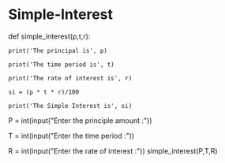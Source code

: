 # Simple-Interest
def simple_interest(p,t,r):

    print('The principal is', p)

    print('The time period is', t)

    print('The rate of interest is', r)

    si = (p * t * r)/100

    print('The Simple Interest is', si)

P = int(input("Enter the principle amount :"))

T = int(input("Enter the time period :"))

R = int(input("Enter the rate of interest :"))
simple_interest(P,T,R)
 
